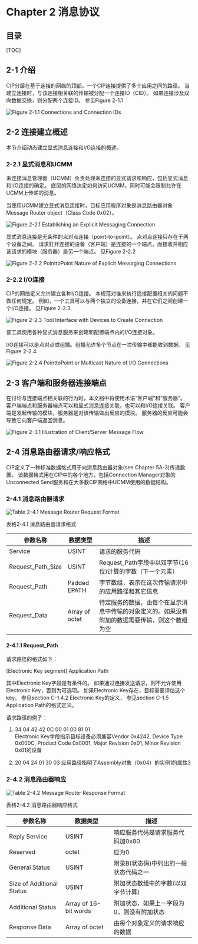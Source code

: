 # Chapter 2 消息协议

## 目录
[TOC]

## 2-1 介绍

CIP分层在基于连接的网络的顶部。一个CIP连接提供了多个应用之间的路径。
当建立连接时，与该连接相关联的传输被分配一个连接ID（CID）。
如果连接涉及双向数据交换，则分配两个连接ID。
参见Figure 2-1.1

![Figure 2-1.1 Connections and Connection IDs](figure/2-1.1_Connections_and_Connection_IDs.png)

## 2-2 连接建立概述

本节介绍动态建立显式消息连接和I/O连接的概述。

### 2-2.1 显式消息和UCMM

未连接消息管理器（UCMM）负责处理未连接的显式请求和响应，包括显式消息和I/O连接的确定。
底层的网络决定如何访问UCMM，同时可能会限制允许在UCMM上传递的消息。

当使用UCMM建立显式消息连接时，目标应用程序对象是消息路由器对象Message Router object（Class Code 0x02）。

![Figure 2-2.1 Establishing an Explicit Messaging Connection](figure/2-2.1_Establishing_an_Explicit_Messaging_Connection.png)

显式消息连接是无条件的点对点连接（point-to-point）。
点对点连接只存在于两个设备之间。
请求打开连接的设备（客户端）是连接的一个端点，而接收并相应该请求的模块（服务器）是另一个端点。
见Figure 2-2.2

![Figure 2-2.2 PointtoPoint Nature of Explicit Messaging Connections](figure/2-2.2_PointtoPoint_Nature_of_Explicit_Messaging_Connections.png)

### 2-2.2 I/O连接
CIP的网络定义允许建立各种I/O连接。
本规范对谁来执行连接配置相关的问题不做任何规定。
例如，一个工具可以与两个独立的设备连接，并在它们之间创建一个I/O连接。
见Figure 2-2.3.

![Figure 2-2.3 Tool Interface with Devices to Create Connection](figure/2-2.3_Tool_Interface_with_Devices_to_Create_Connection.png)


该工具使用各种显式消息服务来创建和配置端点内的I/O连接对象。

I/O连接可以是点对点或组播。组播允许多个节点在一次传输中都能收到数据。
见Figure 2-2.4.

![Figure 2-2.4 PointtoPoint or Multicast Nature of I/O Connections](figure/2-2.4_PointtoPoint_or_Multicast_Nature_of_IO_Connections.png)

## 2-3 客户端和服务器连接端点

在讨论与连接端点相关联的行为时，本文档中将使用术语“客户端”和“服务器”。
客户端端点和服务器端点可以和显式消息连接关联，也可以和I/O连接关联。
客户端是发起传输的模块，服务器是对该传输做出反应的模块。
服务器的反应可能会导致它向客户端返回消息。

![Figure 2-3.1 Illustration of Client/Server Message Flow](figure/2-3.1_Illustration_of_Client_Server_Message_Flow.png)

## 2-4 消息路由器请求/响应格式

CIP定义了一种标准数据格式用于向消息路由器对象(see Chapter 5A-3)传递数据。
该数据格式用在CIP中的各个地方，包括Connection Manager对象的Unconnected Send服务和在大多数CIP网络中UCMM使用的数据结构。

### 2-4.1 消息路由器请求

![Table 2-4.1 Message Router Request Format](table/2-4.1_Message_Router_Request_Format.png)

表格2-4.1 消息路由器请求格式

|参数名称           |数据类型  |描述                                    | 
|------------------|---------|----------------------------------------|
|Service           |USINT    |请求的服务代码                           |
|Request_Path_Size |USINT    |Request_Path字段中以双字节(16位)计算的字数（下一个元素）|
|Request_Path      |Padded EPATH |字节数组，表示在这次传输请求中的应用路径和其它信息|
|Request_Data      |Array of octet|特定服务的数据，由每个在显示消息中传输的对象定义的。如果没有附加的数据需要传输，则这个数组为空|

#### 2-4.1.1 Request_Path

请求路径的格式如下：

[Electronic Key segment]
Application Path

其中Electronic Key字段是有条件的。
如果通过连接发送请求，则不允许使用Electronic Key，否则为可选项。
如果Electronic Key存在，目标需要评估这个key。
参见section C-1.4.2 Electronic Key的定义，
参见section C-1.5 Application Path的格式定义。

请求路径的例子：

1. 34 04 42 42 0C 00 01 00 81 01  
Electronic Key字段指示目标设备必须兼容Vendor 0x4242, Device Type 0x000C, Product Code 0x0001, Major Revision 0x01, Minor Revision 0x01的设备
 
2. 20 04 24 01 30 03
应用路径指明了Assembly对象（0x04）的实例1的属性3

### 2-4.2 消息路由器响应

![Table 2-4.2 Message Router Response Format](table/2-4.2_Message_Router_Response_Format.png)

表格2-4.2 消息路由器响应格式

|参数名称           |数据类型  |描述                                    | 
|------------------|---------|----------------------------------------|
|Reply Service     |USINT    |响应服务代码是请求服务代码加0x80|
|Reserved          |octet    |应为0|
|General Status    |USINT    |附录B(状态码)中列出的一般状态代码之一|
|Size of Additional Status|USINT|附加状态数组中的字数(以双字节计算)|
|Additional Status |Array of 16-bit words|附加状态，如果上一字段为0，则没有附加状态|
|Response Data     |Array of octet |由每个对象定义的请求响应的数据|

